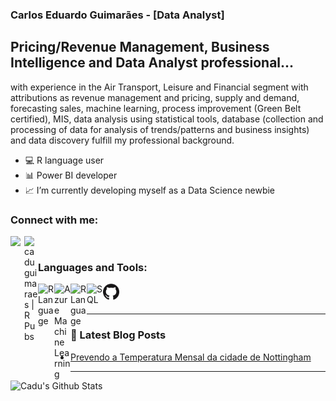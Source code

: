 ### Carlos Eduardo Guimarães - [Data Analyst]

## Pricing/Revenue Management, Business Intelligence and Data Analyst professional...
with experience in the Air Transport, Leisure and Financial segment with attributions as revenue
management and pricing, supply and demand, forecasting sales, machine learning, process
improvement (Green Belt certified), MIS, data analysis using statistical tools, database (collection and
processing of data for analysis of trends/patterns and business insights) and data discovery fulfill my
professional background.

- 💻 R language user
- 📊 Power BI developer
- 📈 I’m currently developing myself as a Data Science newbie
 

### Connect with me:

[<img align="left"  width="22px" src="https://cdn.jsdelivr.net/npm/simple-icons@3.4.0/icons/linkedin.svg" />](https://www.linkedin.com/in/caduguimaraes/)

[<img align="left" alt="caduguimaraes | R Pubs" width="22px" src="https://www.r-project.org/logo/Rlogo.svg" />][R Pubs]


<br />

### Languages and Tools:

<img align="left" alt="R Language" width="26px" src="https://www.r-project.org/logo/Rlogo.svg" />

<img align="left" alt="Azure Machine Learning" width="26px" src="https://ms-toolsai.gallerycdn.vsassets.io/extensions/ms-toolsai/vscode-ai/0.5.1/1556575437282/Microsoft.VisualStudio.Services.Icons.Default" />

<img align="left" alt="R Language" width="26px" src="https://powerbi.microsoft.com/pictures/application-logos/svg/powerbi.svg" />

<img align="left" alt="SQL" width="26px" src="https://cdn.jsdelivr.net/npm/simple-icons@3.4.0/icons/postgresql.svg" />

<img align="left" alt="GitHub" width="26px" src="https://raw.githubusercontent.com/github/explore/78df643247d429f6cc873026c0622819ad797942/topics/github/github.png" />

<br />
<br />


---

### 📕 Latest Blog Posts

<!-- BLOG-POST-LIST:START -->
* [Prevendo a Temperatura Mensal da cidade de Nottingham](https://rpubs.com/cadu_guimaraes/timeseries_case01) 




<!-- BLOG-POST-LIST:END -->

---

<img align="left" alt="Cadu's Github Stats" src="https://github-readme-stats.vercel.app/api?username=caduguimaraes&show_icons=true&hide_border=true" />

[R Pubs]: https://rpubs.com/cadu_guimaraes
[linkedin]: linkedin.com/in/caduguimaraes
